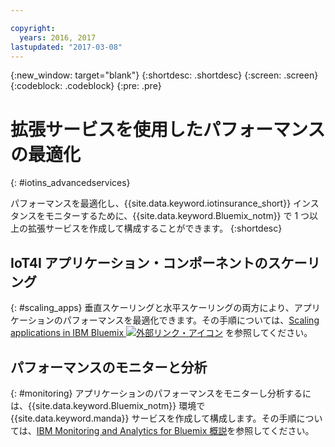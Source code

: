 ```yaml
---

copyright:
  years: 2016, 2017
lastupdated: "2017-03-08"
---
```


<!-- Common attributes used in the template are defined as follows: -->
{:new_window: target="blank"}
{:shortdesc: .shortdesc}
{:screen: .screen}
{:codeblock: .codeblock}
{:pre: .pre}



<!-- {{site.data.keyword.iotinsurance_full}}  {{site.data.keyword.iotinsurance_short}}  -->


# 拡張サービスを使用したパフォーマンスの最適化
{: #iotins_advancedservices}


パフォーマンスを最適化し、{{site.data.keyword.iotinsurance_short}} インスタンスをモニターするために、{{site.data.keyword.Bluemix_notm}} で 1 つ以上の拡張サービスを作成して構成することができます。
{:shortdesc}

## IoT4I アプリケーション・コンポーネントのスケーリング
{: #scaling_apps}
垂直スケーリングと水平スケーリングの両方により、アプリケーションのパフォーマンスを最適化できます。その手順については、[Scaling applications in IBM Bluemix ![外部リンク・アイコン](../../icons/launch-glyph.svg)](http://www.ibm.com/developerworks/cloud/library/cl-bluemix-autoscale/) を参照してください。

## パフォーマンスのモニターと分析
{: #monitoring}
アプリケーションのパフォーマンスをモニターし分析するには、{{site.data.keyword.Bluemix_notm}} 環境で {{site.data.keyword.manda}} サービスを作成して構成します。その手順については、[IBM Monitoring and Analytics for Bluemix 概説](../monana/index.html#gettingstartedtemplate)を参照してください。

<!-- ### Monitoring logging information with Logmet

https://console.ng.bluemix.net/docs/services/MessageHub/index.html#messagehub072
-->

<!--
### Monitoring with New Relic
For additional monitoring, you can use New Relic, a third-party service that provides monitoring metrics for your application. For instructions to create the New Relic service in your {{site.data.keyword.Bluemix_notm}} environment, see [Using New Relic](https://console.ng.bluemix.net/docs/runtimes/liberty/newRelic.html).
-->
